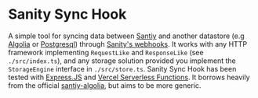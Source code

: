 # Sanity Sync Hook 

A simple tool for syncing data between [Santiy](https://www.sanity.io/) and another datastore (e.g [Algolia](https://www.algolia.com/) or [Postgresql](https://www.postgresql.org/)) through [Sanity's webhooks](https://www.sanity.io/docs/webhooks). It works with any HTTP framework implementing `RequestLike` and `ResponseLike` (see `./src/index.ts`), and any storage solution provided you implement the `StorageEngine` interface in `./src/store.ts`. Sanity Sync Hook has been tested with [Express.JS](https://expressjs.com/) and [Vercel Serverless Functions](https://vercel.com/docs/concepts/functions/serverless-functions). It borrows heavily from the official [santiy-algolia](https://github.com/sanity-io/sanity-algolia), but aims to be more generic. 